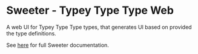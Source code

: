 # Sweeter - Typey Type Type Web

A web UI for Typey Type Type types, that generates UI based on provided the type definitions.

See [here](../../readme.md) for full Sweeter documentation.
